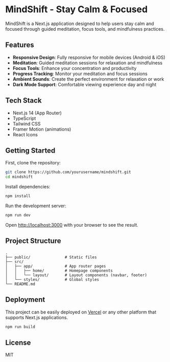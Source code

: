 # MindShift - Stay Calm & Focused

MindShift is a Next.js application designed to help users stay calm and focused through guided meditation, focus tools, and mindfulness practices.

## Features

- **Responsive Design**: Fully responsive for mobile devices (Android & iOS)
- **Meditation**: Guided meditation sessions for relaxation and mindfulness
- **Focus Tools**: Enhance your concentration and productivity
- **Progress Tracking**: Monitor your meditation and focus sessions
- **Ambient Sounds**: Create the perfect environment for relaxation or work
- **Dark Mode Support**: Comfortable viewing experience day and night

## Tech Stack

- Next.js 14 (App Router)
- TypeScript
- Tailwind CSS
- Framer Motion (animations)
- React Icons

## Getting Started

First, clone the repository:

```bash
git clone https://github.com/yourusername/mindshift.git
cd mindshift
```

Install dependencies:

```bash
npm install
```

Run the development server:

```bash
npm run dev
```

Open [http://localhost:3000](http://localhost:3000) with your browser to see the result.

## Project Structure

```
.
├── public/               # Static files
├── src/
│   ├── app/              # App router pages
│   │   ├── home/         # Homepage components
│   │   └── layout/       # Layout components (navbar, footer)
│   └── styles/           # Global styles
└── README.md
```

## Deployment

This project can be easily deployed on [Vercel](https://vercel.com/) or any other platform that supports Next.js applications.

```bash
npm run build
```

## License

MIT
